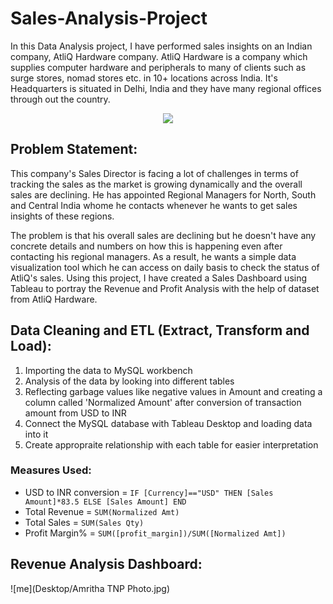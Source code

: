 # Sales-Analysis-Project

In this Data Analysis project, I have performed sales insights on an Indian company, AtliQ Hardware company.
AtliQ Hardware is a company which supplies computer hardware and peripherals to many of clients such as surge stores, nomad stores etc. in 10+ locations across India. It's Headquarters is situated in Delhi, India and they have many regional offices through out the country.

<div align="center">
	<img src="https://ironstark007.github.io/Portfolio/images/portfolio/487090-company-logo.png">
</div>

## Problem Statement:

This company's Sales Director is facing a lot of challenges in terms of tracking the sales as the market is growing dynamically and the overall sales are declining. He has appointed Regional Managers for North, South and Central India whome he contacts whenever he wants to get sales insights of these regions.

The problem is that his overall sales are declining but he doesn't have any concrete details and numbers on how this is happening even after contacting his regional managers. As a result, he wants a simple data visualization tool which he can access on daily basis to check the status of AtliQ's sales.
Using this project, I have created a Sales Dashboard using Tableau to portray the Revenue and Profit Analysis with the help of dataset from AtliQ Hardware.

## Data Cleaning and ETL (Extract, Transform and Load):

1. Importing the data to MySQL workbench
2. Analysis of the data by looking into different tables
3. Reflecting garbage values like negative values in Amount and creating a column called 'Normalized Amount' after conversion of transaction amount from USD to INR
4. Connect the MySQL database with Tableau Desktop and loading data into it
5. Create appropraite relationship with each table for easier interpretation

### Measures Used:
- USD to INR conversion = `IF [Currency]=="USD" THEN [Sales Amount]*83.5 ELSE [Sales Amount] END`
- Total Revenue = `SUM(Normalized Amt)`
- Total Sales = `SUM(Sales Qty)`
- Profit Margin% = `SUM([profit_margin])/SUM([Normalized Amt])`

## Revenue Analysis Dashboard:
![me](Desktop/Amritha TNP Photo.jpg)
